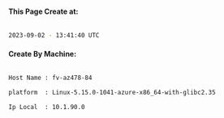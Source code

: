 
   
#### This Page Create at:

```bash

2023-09-02 - 13:41:40 UTC

```

#### Create By Machine:

```bash

Host Name : fv-az478-84

platform  : Linux-5.15.0-1041-azure-x86_64-with-glibc2.35

Ip Local  : 10.1.90.0

```

